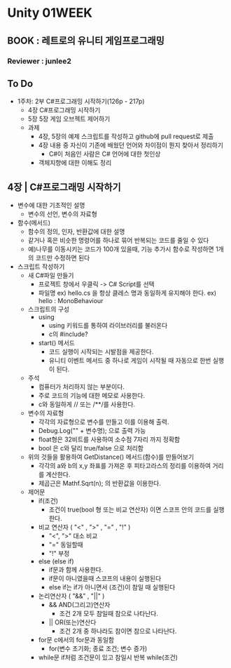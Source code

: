 # Unity 01WEEK

## BOOK : 레트로의 유니티 게임프로그래밍

### Reviewer : junlee2

## To Do
- 1주차: 2부 C#프로그래밍 시작하기(126p - 217p)
    - 4장 C#프로그래밍 시작하기
    - 5장 5장 게임 오브젝트 제어하기
    - 과제
        - 4장, 5장의 예제 스크립트를 작성하고 github에 pull request로 제출
        - 4장 내용 중 자신이 기존에 배웠던 언어와 차이점이 뭔지 찾아서 정리하기
            - C#이 처음인 사람은 C# 언어에 대한 첫인상
        - 객체지향에 대한 이해도 정리

## 4장 | C#프로그래밍 시작하기
- 변수에 대한 기초적인 설명
    - 변수의 선언, 변수의 자료형
- 함수(메서드)
    - 함수의 정의, 인자, 반환값에 대한 설명
    - 같거나 혹은 비슷한 명령어를 하나로 묶어 반복되는 코드를 줄일 수 있다
    - 예)나무를 이동시키는 코드가 100개 있을때, 기능 추가시 함수로 작성하면 1개의 코드만 수정하면 된다
- 스크립트 작성하기
    - 새 C#파일 만들기
        - 프로젝트 창에서 우클릭 -> C# Script를 선택
        - 파일명 ex) hello.cs 을 항상 클레스 명과 동일하게 유지해야 한다. ex) hello : MonoBehaviour
    - 스크립트의 구성
        - using
            - using 키워드를 통하여 라이브러리를 불러온다
            - c의 #include?
        - start() 메서드
            - 코드 실행이 시작되는 시발점을 제공한다.
            - 유니티 이벤트 메서드 중 하나로 게임이 시작될 때 자동으로 한번 실행이 된다.
    - 주석
        - 컴퓨터가 처리하지 않는 부분이다.
        - 주로 코드의 기능에 대한 메모로 사용한다.
        - c와 동일하게 // 또는 /**/를 사용한다.
    - 변수의 자료형
        - 각각의 자료형으로 변수를 만들고 이를 이용해 출력.
        - Debug.Log("" + 변수명); 으로 출력 가능
        - float형은 32비트를 사용하여 소수점 7자리 까지 정확함
        - bool 은 c와 달리 true/false 으로 처리함
    - 위의 것들을 활용하여 GetDistance() 메서드(함수)를 만들어보기
        - 각각의 a와 b의 x,y 좌표를 가져온 후 피타고라스의 정리를 이용하여 거리를 계산한다.
        - 제곱근은 Mathf.Sqrt(n); 의 반환값을 이용한다.
    - 제어문
        - if(조건)
            - 조건이 true(bool 형 또는 비교 연산자) 이면 스코프 안의 코드를 실행한다.
        - 비교 연산자 ( "<" , ">" , "=" , "!" )
            - "<", ">" 대소 비교
            - "=" 동일할때
            - "!" 부정
        - else (else if)
            - if문과 함께 사용한다.
            - if문이 아니였을때 스코프의 내용이 실행된다
            - else if는 if가 아니면서 (조건)이 참일 때 실행된다
        - 논리연산자 ( "&&" , "||" )
            - && AND(그리고)연산자
                - 조건 2개 모두 참일때 참으로 나타난다.
            - || OR(또는)연산다
                - 조건 2개 중 하나라도 참이면 참으로 나타난다.
        - for문 c에서의 for문과 동일함
            - for(변수 초기화; 종료 조건; 변수 증가)
        - while문 if처럼 조건문이 있고 참일시 반복
            while(조건)
    

